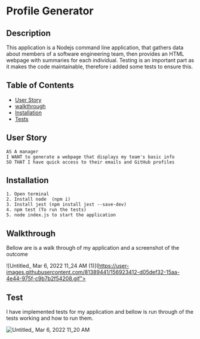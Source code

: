 # Profile Generator

## Description
This application is a Nodejs command line application, that gathers data about members of a software engineering team, then provides an HTML webpage with summaries for each individual. Testing is an important part as it makes the code maintainable, therefore i added some tests to ensure this.
## Table of Contents
- [User Story](#user-story)
- [walkthrough](#walkthrough)
- [Installation](#installation)
- [Tests](#tests)

## User Story
```
AS A manager
I WANT to generate a webpage that displays my team's basic info
SO THAT I have quick access to their emails and GitHub profiles
```
## Installation
```
1. Open terminal 
2. Install node  (npm i)
3. Install jest (npm install jest --save-dev)
4. npm test (To run the tests)
5. node index.js to start the application 

```
## Walkthrough

Bellow are is a walk through of my application and a screenshot of the outcome

![Untitled_ Mar 6, 2022 11_24 AM (1)](https://user-images.githubusercontent.com/81389441/156923412-d05def32-15aa-4e44-975f-c9b7b2f54208.gif">

## Test
I have implemented tests for my application and bellow is run through of the tests working and how to run them.

![Untitled_ Mar 6, 2022 11_20 AM](https://user-images.githubusercontent.com/81389441/156922975-da0a3539-523d-45e8-b112-722cb447dbb4.gif)


